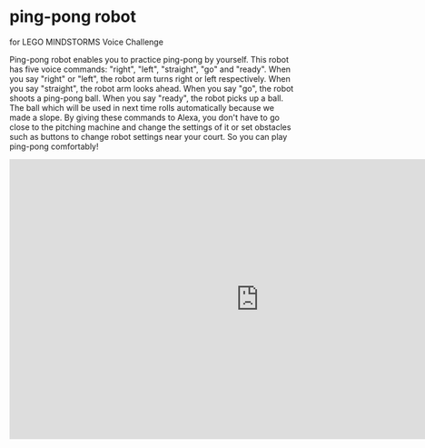 # ping-pong robot
for LEGO MINDSTORMS Voice Challenge

Ping-pong robot enables you to practice ping-pong by yourself. This robot has five voice commands: "right", "left", "straight", "go" and "ready". When you say "right" or "left", the robot arm turns right or left respectively. When you say "straight", the robot arm looks ahead. When you say "go", the robot shoots a ping-pong ball. When you say "ready", the robot picks up a ball. The ball which will be used in next time rolls automatically because we made a slope.
By giving  these commands to Alexa, you don't have to go close to the pitching machine and  change the settings of it or set obstacles such as buttons to change robot settings near your court. So you can play ping-pong comfortably!

<iframe width="877" height="493" src="https://www.youtube.com/embed/ILmvr30SOi4" frameborder="0" allow="accelerometer; autoplay; encrypted-media; gyroscope; picture-in-picture" allowfullscreen></iframe>
